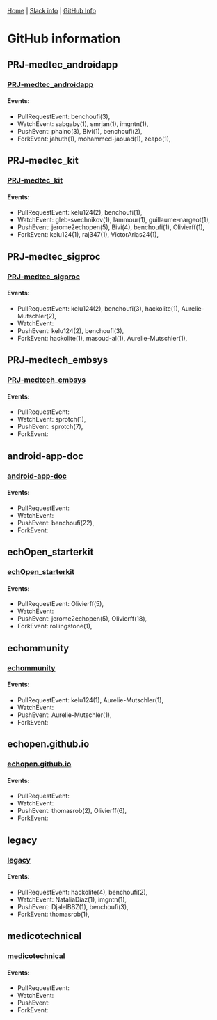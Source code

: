 [Home](https://kelu124.github.io/echommunity/) | [Slack info](https://kelu124.github.io/echommunity/) | [GitHub Info](https://kelu124.github.io/echommunity/github.html)


# GitHub information 


## PRJ-medtec_androidapp

### [PRJ-medtec_androidapp](https://github.com/echopen/PRJ-medtec_androidapp)
#### Events:

 * PullRequestEvent: benchoufi(3), 
 * WatchEvent: sabgaby(1), smrjan(1), imgntn(1), 
 * PushEvent: phaino(3), Bivi(1), benchoufi(2), 
 * ForkEvent: jahuth(1), mohammed-jaouad(1), zeapo(1), 



## PRJ-medtec_kit

### [PRJ-medtec_kit](https://github.com/echopen/PRJ-medtec_kit)
#### Events:

 * PullRequestEvent: kelu124(2), benchoufi(1), 
 * WatchEvent: gleb-svechnikov(1), lammour(1), guillaume-nargeot(1), 
 * PushEvent: jerome2echopen(5), Bivi(4), benchoufi(1), Olivierff(1), 
 * ForkEvent: kelu124(1), raj347(1), VictorArias24(1), 



## PRJ-medtec_sigproc

### [PRJ-medtec_sigproc](https://github.com/echopen/PRJ-medtec_sigproc)
#### Events:

 * PullRequestEvent: kelu124(2), benchoufi(3), hackolite(1), Aurelie-Mutschler(2), 
 * WatchEvent: 
 * PushEvent: kelu124(2), benchoufi(3), 
 * ForkEvent: hackolite(1), masoud-al(1), Aurelie-Mutschler(1), 



## PRJ-medtech_embsys

### [PRJ-medtech_embsys](https://github.com/echopen/PRJ-medtech_embsys)
#### Events:

 * PullRequestEvent: 
 * WatchEvent: sprotch(1), 
 * PushEvent: sprotch(7), 
 * ForkEvent: 



## android-app-doc

### [android-app-doc](https://github.com/echopen/android-app-doc)
#### Events:

 * PullRequestEvent: 
 * WatchEvent: 
 * PushEvent: benchoufi(22), 
 * ForkEvent: 



## echOpen_starterkit

### [echOpen_starterkit](https://github.com/echopen/echOpen_starterkit)
#### Events:

 * PullRequestEvent: Olivierff(5), 
 * WatchEvent: 
 * PushEvent: jerome2echopen(5), Olivierff(18), 
 * ForkEvent: rollingstone(1), 



## echommunity

### [echommunity](https://github.com/echopen/echommunity)
#### Events:

 * PullRequestEvent: kelu124(1), Aurelie-Mutschler(1), 
 * WatchEvent: 
 * PushEvent: Aurelie-Mutschler(1), 
 * ForkEvent: 



## echopen.github.io

### [echopen.github.io](https://github.com/echopen/echopen.github.io)
#### Events:

 * PullRequestEvent: 
 * WatchEvent: 
 * PushEvent: thomasrob(2), Olivierff(6), 
 * ForkEvent: 



## legacy

### [legacy](https://github.com/echopen/legacy)
#### Events:

 * PullRequestEvent: hackolite(4), benchoufi(2), 
 * WatchEvent: NataliaDiaz(1), imgntn(1), 
 * PushEvent: DjalelBBZ(1), benchoufi(3), 
 * ForkEvent: thomasrob(1), 



## medicotechnical

### [medicotechnical](https://github.com/echopen/medicotechnical)
#### Events:

 * PullRequestEvent: 
 * WatchEvent: 
 * PushEvent: 
 * ForkEvent: 



